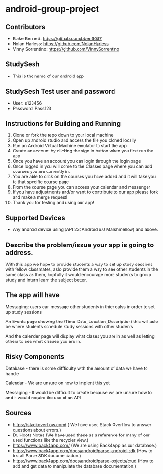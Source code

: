# android-group-project

## Contributors
- Blake Bennett: https://github.com/bben6087
- Nolan Harless: https://github.com/NolanHarless
- Vinny Sorrentino: https://github.com/VinnySorrentino


## StudySesh
- This is the name of our android app

## StudySesh Test user and password 
- User: s123456
- Password: Pass123

## Instructions for Building and Running
1. Clone or fork the repo down to your local machine
2. Open up android studio and access the file you cloned locally
3. Run an Android Virtual Machine emulator to start the app
4. Create an account by clicking the sign in button when you first run the app
5. Once you have an account you can login through the login page
6. Once logged in you will come to the Classes page where you can add courses you are currently in.
7. You are able to click on the courses you have added and it will take you to that specific course page
8. From the course page you can access your calendar and messenger
9. If you have adjustments and/or want to contribute to our app please fork and make a merge request!
10. Thank you for testing and using our app!


## Supported Devices
- Any android device using (API 23: Android 6.0 Marshmellow) and above.


## Describe the problem/issue your app is going to address.

With this app we hope to provide students a way to set up study sessions with fellow classmates, aslo provide them a way to see other students in the same class as them, hopfully it would encourage more students to group study and inturn learn the subject better.


## The app will have
Messaging: users can message other students in thier calss in order to set up study sessions 

An Events page showing the (Time-Date_Location_Description) this will aslo be where students schedule study sessions with other students 

And the calender page will display what clases you are in as well as letting others to see what classes you are in.


## Risky Components 

Database - there is some diffficulty with the amount of data we have to handle

Calendar - We are unsure on how to implent this yet 

Messaging - It would be difficult to create because we are unsure how to and it would require the use of an API


## Sources 
- https://stackoverflow.com/ ( We have used Stack Overflow to answer questions about errors.)
- Dr. Hoots Notes (We have used these as a reference for many of our used functions like the recycler view.)
- https://www.back4app.com/ (We are using Back4App as our database.)
- https://www.back4app.com/docs/android/parse-android-sdk (How to install Parse SDK documentation.)
- https://www.back4app.com/docs/android/parse-objects/crud (How to add and get data to manipulate the database documentation.)
